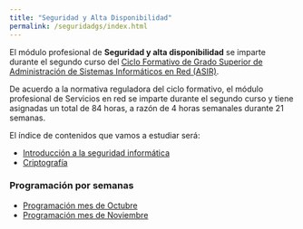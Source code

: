 ```yaml
---
title: "Seguridad y Alta Disponibilidad"
permalink: /seguridadgs/index.html
---
```


El módulo profesional de **Seguridad y alta disponibilidad** se imparte durante el segundo curso del [Ciclo Formativo de Grado Superior de Administración de Sistemas Informáticos en Red (ASIR)](http://www.aapri.es/curriculo/fp/asir).

De acuerdo a la normativa reguladora del ciclo formativo, el módulo profesional de Servicios en red se imparte durante el segundo curso y tiene asignadas un total de 84 horas, a razón de 4 horas semanales durante 21 semanas.

El índice de contenidos que vamos a estudiar será:

* [Introducción a la seguridad informática](u01)
* [Criptografía](u02)

<!--
* [Cortafuegos](u03)
* [Redes Privadas Virtuales](u04)
* [Clusters de alta disponibiilidad](u05)
-->

### Programación por semanas

* [Programación mes de Octubre](programacion1.html)
* [Programación mes de Noviembre](programacion2.html)